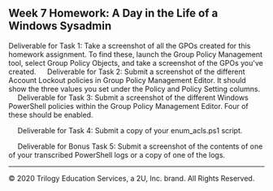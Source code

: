## Week 7 Homework: A Day in the Life of a Windows Sysadmin  

Deliverable for Task 1: Take a screenshot of all the GPOs created for this homework assignment. To find these, launch the Group Policy Management tool, select Group Policy Objects, and take a screenshot of the GPOs you've created.
  
Deliverable for Task 2: Submit a screenshot of the different Account Lockout policies in Group Policy Management Editor. It should show the three values you set under the Policy and Policy Setting columns.
  
Deliverable for Task 3: Submit a screenshot of the different Windows PowerShell policies within the Group Policy Management Editor. Four of these should be enabled.
 
 
Deliverable for Task 4: Submit a copy of your enum_acls.ps1 script.
 

 
 

 
Deliverable for Bonus Task 5: Submit a screenshot of the contents of one of your transcribed PowerShell logs or a copy of one of the logs.
 
 
________________________________________
© 2020 Trilogy Education Services, a 2U, Inc. brand. All Rights Reserved.
